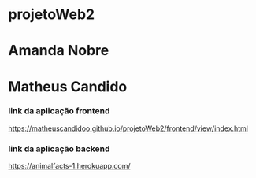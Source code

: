 # projetoWeb2

# Amanda Nobre
# Matheus Candido

### link da aplicação frontend
https://matheuscandidoo.github.io/projetoWeb2/frontend/view/index.html

### link da aplicação backend
https://animalfacts-1.herokuapp.com/